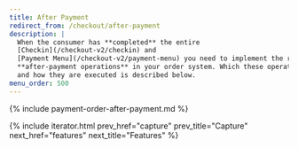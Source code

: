 ```yaml
---
title: After Payment
redirect_from: /checkout/after-payment
description: |
  When the consumer has **completed** the entire
  [Checkin](/checkout-v2/checkin) and
  [Payment Menu](/checkout-v2/payment-menu) you need to implement the relevant
  **after-payment operations** in your order system. Which these operations are
  and how they are executed is described below.
menu_order: 500
---
```


{% include payment-order-after-payment.md %}

{% include iterator.html prev_href="capture"
                         prev_title="Capture"
                         next_href="features"
                         next_title="Features" %}
